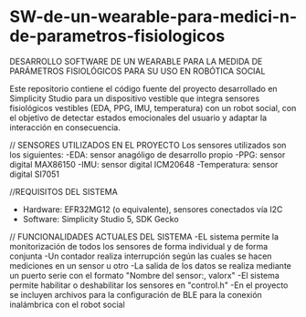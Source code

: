 # SW-de-un-wearable-para-medici-n-de-parametros-fisiologicos
DESARROLLO SOFTWARE  DE UN WEARABLE PARA LA MEDIDA DE PARÁMETROS FISIOLÓGICOS PARA SU USO EN ROBÓTICA SOCIAL


Este repositorio contiene el código fuente del proyecto desarrollado en Simplicity Studio para un dispositivo vestible que integra sensores fisiológicos vestibles (EDA, PPG, IMU, temperatura) con un robot  social, con el objetivo de detectar estados emocionales del usuario y adaptar la interacción en consecuencia.

// SENSORES UTILIZADOS EN EL PROYECTO
Los sensores utilizados son los siguientes:
-EDA: sensor anagóligo de desarrollo propio
-PPG: sensor digital MAX86150
-IMU: sensor digital ICM20648
-Temperatura: sensor digital SI7051

//REQUISITOS DEL SISTEMA
- Hardware: EFR32MG12 (o equivalente), sensores conectados vía I2C
- Software: Simplicity Studio 5, SDK Gecko

// FUNCIONALIDADES ACTUALES DEL SISTEMA
-EL sistema permite la monitorización de todos los sensores de forma individual y de forma conjunta
-Un contador realiza interrupción según las cuales se hacen mediciones en un sensor u otro
-La salida de los datos se realiza mediante un puerto serie con el formato "Nombre del sensor:, valorx"
-El sistema permite habilitar o deshabilitar los sensores en "control.h"
-En el proyecto se incluyen archivos para la configuración de BLE para la conexión inalámbrica con el robot social
